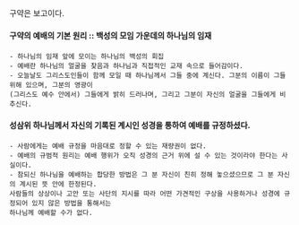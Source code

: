 구약은 보고이다.

#### 구약의 예배의 기본 원리 :: 백성의 모임 가운데의 하나님의 임재
    - 하나님의 임재 앞에 모이는 하나님의 백성의 회집
    - 예배란 하나님의 얼굴을 찾음과 하나님과 직접적인 교재 속으로 들어감이다.
    - 오늘날도 그리스도인들이 함께 모일 때 하나님께서 그들 중에 계신다. 그분의 이름이 그들 위해 있으며, 그분의 영광이 
    (그리스도 예수 안에서) 그들에게 밝히 드러나며, 그리고 그분이 자신의 얼굴을 그들에게 비추신다.

#### 성삼위 하나님께서 자신의 기록된 계시인 성경을 통하여 예배를 규정하셨다.
    - 사람에게는 예배 규정을 마음대로 정할 수 있는 재량권이 없다.
    - 예배의 규범적 원리는 예배 행위가 오직 성경의 근거 위에 설 수 있는 것이라야 한다는 사실이다.
    - 참되신 하나님을 예배하는 합당한 방법은 그 분 자신이 친히 정해 놓으셨으므로 그 분 자신의 계시된 뜻 안에 한정된다.
    사람들의 상상이나 고안 또는 사단의 지시를 따라 어떤 가견적인 구상을 사용하거나 성경에 규정되어 있지 않은 방법을 통해서는
    하나님께 예배할 수가 없다.

